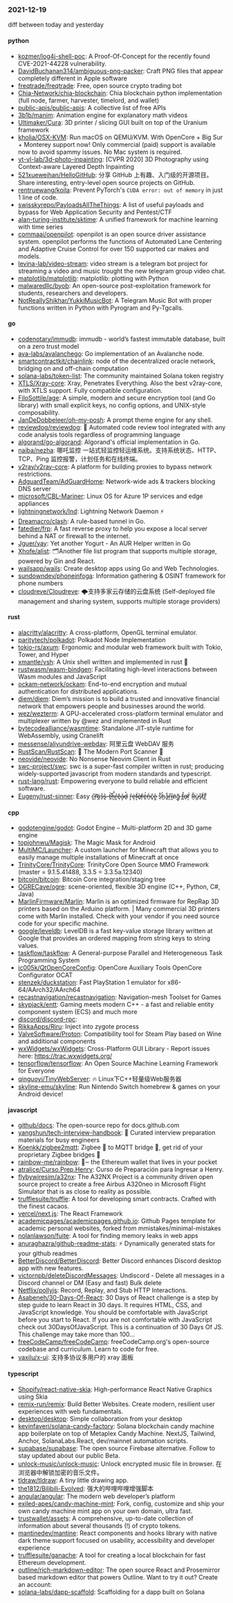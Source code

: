 ### 2021-12-19
diff between today and yesterday

#### python
* [kozmer/log4j-shell-poc](https://github.com/kozmer/log4j-shell-poc): A Proof-Of-Concept for the recently found CVE-2021-44228 vulnerability.
* [DavidBuchanan314/ambiguous-png-packer](https://github.com/DavidBuchanan314/ambiguous-png-packer): Craft PNG files that appear completely different in Apple software
* [freqtrade/freqtrade](https://github.com/freqtrade/freqtrade): Free, open source crypto trading bot
* [Chia-Network/chia-blockchain](https://github.com/Chia-Network/chia-blockchain): Chia blockchain python implementation (full node, farmer, harvester, timelord, and wallet)
* [public-apis/public-apis](https://github.com/public-apis/public-apis): A collective list of free APIs
* [3b1b/manim](https://github.com/3b1b/manim): Animation engine for explanatory math videos
* [Ultimaker/Cura](https://github.com/Ultimaker/Cura): 3D printer / slicing GUI built on top of the Uranium framework
* [kholia/OSX-KVM](https://github.com/kholia/OSX-KVM): Run macOS on QEMU/KVM. With OpenCore + Big Sur + Monterey support now! Only commercial (paid) support is available now to avoid spammy issues. No Mac system is required.
* [vt-vl-lab/3d-photo-inpainting](https://github.com/vt-vl-lab/3d-photo-inpainting): [CVPR 2020] 3D Photography using Context-aware Layered Depth Inpainting
* [521xueweihan/HelloGitHub](https://github.com/521xueweihan/HelloGitHub): 分享 GitHub 上有趣、入门级的开源项目。Share interesting, entry-level open source projects on GitHub.
* [rentruewang/koila](https://github.com/rentruewang/koila): Prevent PyTorch's `CUDA error: out of memory` in just 1 line of code.
* [swisskyrepo/PayloadsAllTheThings](https://github.com/swisskyrepo/PayloadsAllTheThings): A list of useful payloads and bypass for Web Application Security and Pentest/CTF
* [alan-turing-institute/sktime](https://github.com/alan-turing-institute/sktime): A unified framework for machine learning with time series
* [commaai/openpilot](https://github.com/commaai/openpilot): openpilot is an open source driver assistance system. openpilot performs the functions of Automated Lane Centering and Adaptive Cruise Control for over 150 supported car makes and models.
* [levina-lab/video-stream](https://github.com/levina-lab/video-stream): video stream is a telegram bot project for streaming a video and music trought the new telegram group video chat.
* [matplotlib/matplotlib](https://github.com/matplotlib/matplotlib): matplotlib: plotting with Python
* [malwaredllc/byob](https://github.com/malwaredllc/byob): An open-source post-exploitation framework for students, researchers and developers.
* [NotReallyShikhar/YukkiMusicBot](https://github.com/NotReallyShikhar/YukkiMusicBot): A Telegram Music Bot with proper functions written in Python with Pyrogram and Py-Tgcalls.

#### go
* [codenotary/immudb](https://github.com/codenotary/immudb): immudb - world’s fastest immutable database, built on a zero trust model
* [ava-labs/avalanchego](https://github.com/ava-labs/avalanchego): Go implementation of an Avalanche node.
* [smartcontractkit/chainlink](https://github.com/smartcontractkit/chainlink): node of the decentralized oracle network, bridging on and off-chain computation
* [solana-labs/token-list](https://github.com/solana-labs/token-list): The community maintained Solana token registry
* [XTLS/Xray-core](https://github.com/XTLS/Xray-core): Xray, Penetrates Everything. Also the best v2ray-core, with XTLS support. Fully compatible configuration.
* [FiloSottile/age](https://github.com/FiloSottile/age): A simple, modern and secure encryption tool (and Go library) with small explicit keys, no config options, and UNIX-style composability.
* [JanDeDobbeleer/oh-my-posh](https://github.com/JanDeDobbeleer/oh-my-posh): A prompt theme engine for any shell.
* [reviewdog/reviewdog](https://github.com/reviewdog/reviewdog): 🐶 Automated code review tool integrated with any code analysis tools regardless of programming language
* [algorand/go-algorand](https://github.com/algorand/go-algorand): Algorand's official implementation in Go.
* [naiba/nezha](https://github.com/naiba/nezha): 哪吒监控 一站式轻监控轻运维系统。支持系统状态、HTTP、TCP、Ping 监控报警，计划任务和在线终端。
* [v2ray/v2ray-core](https://github.com/v2ray/v2ray-core): A platform for building proxies to bypass network restrictions.
* [AdguardTeam/AdGuardHome](https://github.com/AdguardTeam/AdGuardHome): Network-wide ads & trackers blocking DNS server
* [microsoft/CBL-Mariner](https://github.com/microsoft/CBL-Mariner): Linux OS for Azure 1P services and edge appliances
* [lightningnetwork/lnd](https://github.com/lightningnetwork/lnd): Lightning Network Daemon ⚡️
* [Dreamacro/clash](https://github.com/Dreamacro/clash): A rule-based tunnel in Go.
* [fatedier/frp](https://github.com/fatedier/frp): A fast reverse proxy to help you expose a local server behind a NAT or firewall to the internet.
* [Jguer/yay](https://github.com/Jguer/yay): Yet another Yogurt - An AUR Helper written in Go
* [Xhofe/alist](https://github.com/Xhofe/alist): 🗂️Another file list program that supports multiple storage, powered by Gin and React.
* [wailsapp/wails](https://github.com/wailsapp/wails): Create desktop apps using Go and Web Technologies.
* [sundowndev/phoneinfoga](https://github.com/sundowndev/phoneinfoga): Information gathering & OSINT framework for phone numbers
* [cloudreve/Cloudreve](https://github.com/cloudreve/Cloudreve): 🌩支持多家云存储的云盘系统 (Self-deployed file management and sharing system, supports multiple storage providers)

#### rust
* [alacritty/alacritty](https://github.com/alacritty/alacritty): A cross-platform, OpenGL terminal emulator.
* [paritytech/polkadot](https://github.com/paritytech/polkadot): Polkadot Node Implementation
* [tokio-rs/axum](https://github.com/tokio-rs/axum): Ergonomic and modular web framework built with Tokio, Tower, and Hyper
* [xmantle/vsh](https://github.com/xmantle/vsh): A Unix shell written and implemented in rust 🦀
* [rustwasm/wasm-bindgen](https://github.com/rustwasm/wasm-bindgen): Facilitating high-level interactions between Wasm modules and JavaScript
* [ockam-network/ockam](https://github.com/ockam-network/ockam): End-to-end encryption and mutual authentication for distributed applications.
* [diem/diem](https://github.com/diem/diem): Diem’s mission is to build a trusted and innovative financial network that empowers people and businesses around the world.
* [wez/wezterm](https://github.com/wez/wezterm): A GPU-accelerated cross-platform terminal emulator and multiplexer written by @wez and implemented in Rust
* [bytecodealliance/wasmtime](https://github.com/bytecodealliance/wasmtime): Standalone JIT-style runtime for WebAssembly, using Cranelift
* [messense/aliyundrive-webdav](https://github.com/messense/aliyundrive-webdav): 阿里云盘 WebDAV 服务
* [RustScan/RustScan](https://github.com/RustScan/RustScan): 🤖 The Modern Port Scanner 🤖
* [neovide/neovide](https://github.com/neovide/neovide): No Nonsense Neovim Client in Rust
* [swc-project/swc](https://github.com/swc-project/swc): swc is a super-fast compiler written in rust; producing widely-supported javascript from modern standards and typescript.
* [rust-lang/rust](https://github.com/rust-lang/rust): Empowering everyone to build reliable and efficient software.
* [Eugeny/rust-sinner](https://github.com/Eugeny/rust-sinner): Easy c̵̰͠r̵̛̠ö̴̪s̶̩̒s̵̭̀-t̶̲͝h̶̯̚r̵̺͐e̷̖̽ḁ̴̍d̶̖̔ ȓ̵͙ė̶͎ḟ̴͙e̸̖͛r̶̖͗ë̶̱́ṉ̵̒ĉ̷̥e̷͚̍ s̷̹͌h̷̲̉a̵̭͋r̷̫̊ḭ̵̊n̷̬͂g̵̦̃ f̶̻̊ơ̵̜ṟ̸̈́ R̵̞̋ù̵̺s̷̖̅ţ̸͗!̸̼͋

#### cpp
* [godotengine/godot](https://github.com/godotengine/godot): Godot Engine – Multi-platform 2D and 3D game engine
* [topjohnwu/Magisk](https://github.com/topjohnwu/Magisk): The Magic Mask for Android
* [MultiMC/Launcher](https://github.com/MultiMC/Launcher): A custom launcher for Minecraft that allows you to easily manage multiple installations of Minecraft at once
* [TrinityCore/TrinityCore](https://github.com/TrinityCore/TrinityCore): TrinityCore Open Source MMO Framework (master = 9.1.5.41488, 3.3.5 = 3.3.5a.12340)
* [bitcoin/bitcoin](https://github.com/bitcoin/bitcoin): Bitcoin Core integration/staging tree
* [OGRECave/ogre](https://github.com/OGRECave/ogre): scene-oriented, flexible 3D engine (C++, Python, C#, Java)
* [MarlinFirmware/Marlin](https://github.com/MarlinFirmware/Marlin): Marlin is an optimized firmware for RepRap 3D printers based on the Arduino platform. | Many commercial 3D printers come with Marlin installed. Check with your vendor if you need source code for your specific machine.
* [google/leveldb](https://github.com/google/leveldb): LevelDB is a fast key-value storage library written at Google that provides an ordered mapping from string keys to string values.
* [taskflow/taskflow](https://github.com/taskflow/taskflow): A General-purpose Parallel and Heterogeneous Task Programming System
* [ic005k/QtOpenCoreConfig](https://github.com/ic005k/QtOpenCoreConfig): OpenCore Auxiliary Tools OpenCore Configurator OCAT
* [stenzek/duckstation](https://github.com/stenzek/duckstation): Fast PlayStation 1 emulator for x86-64/AArch32/AArch64
* [recastnavigation/recastnavigation](https://github.com/recastnavigation/recastnavigation): Navigation-mesh Toolset for Games
* [skypjack/entt](https://github.com/skypjack/entt): Gaming meets modern C++ - a fast and reliable entity component system (ECS) and much more
* [discord/discord-rpc](https://github.com/discord/discord-rpc): 
* [RikkaApps/Riru](https://github.com/RikkaApps/Riru): Inject into zygote process
* [ValveSoftware/Proton](https://github.com/ValveSoftware/Proton): Compatibility tool for Steam Play based on Wine and additional components
* [wxWidgets/wxWidgets](https://github.com/wxWidgets/wxWidgets): Cross-Platform GUI Library - Report issues here: https://trac.wxwidgets.org/
* [tensorflow/tensorflow](https://github.com/tensorflow/tensorflow): An Open Source Machine Learning Framework for Everyone
* [qinguoyi/TinyWebServer](https://github.com/qinguoyi/TinyWebServer): 🔥 Linux下C++轻量级Web服务器
* [skyline-emu/skyline](https://github.com/skyline-emu/skyline): Run Nintendo Switch homebrew & games on your Android device!

#### javascript
* [github/docs](https://github.com/github/docs): The open-source repo for docs.github.com
* [yangshun/tech-interview-handbook](https://github.com/yangshun/tech-interview-handbook): 💯 Curated interview preparation materials for busy engineers
* [Koenkk/zigbee2mqtt](https://github.com/Koenkk/zigbee2mqtt): Zigbee 🐝 to MQTT bridge 🌉, get rid of your proprietary Zigbee bridges 🔨
* [rainbow-me/rainbow](https://github.com/rainbow-me/rainbow): 🌈‒ the Ethereum wallet that lives in your pocket
* [atralice/Curso.Prep.Henry](https://github.com/atralice/Curso.Prep.Henry): Curso de Preparación para Ingresar a Henry.
* [flybywiresim/a32nx](https://github.com/flybywiresim/a32nx): The A32NX Project is a community driven open source project to create a free Airbus A320neo in Microsoft Flight Simulator that is as close to reality as possible.
* [trufflesuite/truffle](https://github.com/trufflesuite/truffle): A tool for developing smart contracts. Crafted with the finest cacaos.
* [vercel/next.js](https://github.com/vercel/next.js): The React Framework
* [academicpages/academicpages.github.io](https://github.com/academicpages/academicpages.github.io): Github Pages template for academic personal websites, forked from mmistakes/minimal-mistakes
* [nolanlawson/fuite](https://github.com/nolanlawson/fuite): A tool for finding memory leaks in web apps
* [anuraghazra/github-readme-stats](https://github.com/anuraghazra/github-readme-stats): ⚡ Dynamically generated stats for your github readmes
* [BetterDiscord/BetterDiscord](https://github.com/BetterDiscord/BetterDiscord): Better Discord enhances Discord desktop app with new features.
* [victornpb/deleteDiscordMessages](https://github.com/victornpb/deleteDiscordMessages): Undiscord - Delete all messages in a Discord channel or DM (Easy and fast) Bulk delete
* [Netflix/pollyjs](https://github.com/Netflix/pollyjs): Record, Replay, and Stub HTTP Interactions.
* [Asabeneh/30-Days-Of-React](https://github.com/Asabeneh/30-Days-Of-React): 30 Days of React challenge is a step by step guide to learn React in 30 days. It requires HTML, CSS, and JavaScript knowledge. You should be comfortable with JavaScript before you start to React. If you are not comfortable with JavaScript check out 30DaysOfJavaScript. This is a continuation of 30 Days Of JS. This challenge may take more than 100…
* [freeCodeCamp/freeCodeCamp](https://github.com/freeCodeCamp/freeCodeCamp): freeCodeCamp.org's open-source codebase and curriculum. Learn to code for free.
* [vaxilu/x-ui](https://github.com/vaxilu/x-ui): 支持多协议多用户的 xray 面板

#### typescript
* [Shopify/react-native-skia](https://github.com/Shopify/react-native-skia): High-performance React Native Graphics using Skia
* [remix-run/remix](https://github.com/remix-run/remix): Build Better Websites. Create modern, resilient user experiences with web fundamentals.
* [desktop/desktop](https://github.com/desktop/desktop): Simple collaboration from your desktop
* [kevinfaveri/solana-candy-factory](https://github.com/kevinfaveri/solana-candy-factory): Solana blockchain candy machine app boilerplate on top of Metaplex Candy Machine. NextJS, Tailwind, Anchor, SolanaLabs.React, dev/mainnet automation scripts.
* [supabase/supabase](https://github.com/supabase/supabase): The open source Firebase alternative. Follow to stay updated about our public Beta.
* [unlock-music/unlock-music](https://github.com/unlock-music/unlock-music): Unlock encrypted music file in browser. 在浏览器中解锁加密的音乐文件。
* [tldraw/tldraw](https://github.com/tldraw/tldraw): A tiny little drawing app.
* [the1812/Bilibili-Evolved](https://github.com/the1812/Bilibili-Evolved): 强大的哔哩哔哩增强脚本
* [angular/angular](https://github.com/angular/angular): The modern web developer’s platform
* [exiled-apes/candy-machine-mint](https://github.com/exiled-apes/candy-machine-mint): Fork, config, customize and ship your own candy machine mint app on your own domain, ultra fast.
* [trustwallet/assets](https://github.com/trustwallet/assets): A comprehensive, up-to-date collection of information about several thousands (!) of crypto tokens.
* [mantinedev/mantine](https://github.com/mantinedev/mantine): React components and hooks library with native dark theme support focused on usability, accessibility and developer experience
* [trufflesuite/ganache](https://github.com/trufflesuite/ganache): A tool for creating a local blockchain for fast Ethereum development.
* [outline/rich-markdown-editor](https://github.com/outline/rich-markdown-editor): The open source React and Prosemirror based markdown editor that powers Outline. Want to try it out? Create an account:
* [solana-labs/dapp-scaffold](https://github.com/solana-labs/dapp-scaffold): Scaffolding for a dapp built on Solana
